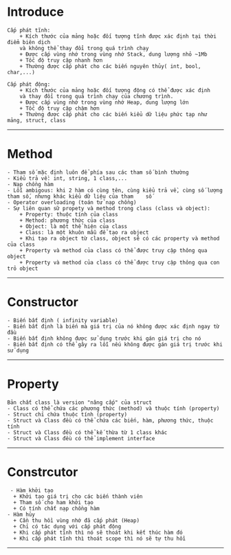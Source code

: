  # Introduce

    Cấp phát tĩnh:
        + Kích thước của mảng hoặc đối tượng tĩnh được xác định tại thời điểm biên dịch 
        và không thể thay đổi trong quá trình chạy
        + Được cấp vùng nhớ trong vùng nhớ Stack, dung lượng nhỏ ~1Mb
        + Tốc độ truy cập nhanh hơn
        + Thường được cấp phát cho các biến nguyên thủy( int, bool, char,...)

    Cấp phát động: 
        + Kích thước của mảng hoặc đối tượng động có thể được xác định 
        và thay đổi trong quá trình chạy của chương trình.
        + Được cấp vùng nhớ trong vùng nhớ Heap, dung lượng lớn
        + Tốc độ truy cập chậm hơn
        + Thường được cấp phát cho các biến kiểu dữ liệu phức tạp như mảng, struct, class


-----------------------------------------------------------------------------------------------

# Method

    - Tham số mặc định luôn để phía sau các tham số bình thường
    - Kiểu trả về: int, string, 1 class,...
    - Nạp chồng hàm
    - Lỗi ambigous: khi 2 hàm có cùng tên, cùng kiểu trả về, cùng số lượng tham số, nhưng khác kiểu dữ liệu của tham    số
    - Operator overloading (toán tử nạp chồng)
    - Sự liên quan sữ propety và method trong class (class và object):
        + Property: thuộc tính của class
        + Method: phương thức của class
        + Object: là một thể hiện của class
        + Class: là một khuôn mẫu để tạo ra object
        + Khi tạo ra object từ class, object sẽ có các property và method của class
        + Property và method của class có thể được truy cập thông qua object
        + Property và method của class có thể được truy cập thông qua con trỏ object


-----------------------------------------------------------------------------------------------

# Constructor

    - Biến bất định ( infinity variable)
    - Biến bất định là biến mà giá trị của nó không được xác định ngay từ đầu
    - Biến bất định không được sử dụng trước khi gán giá trị cho nó
    - Biến bất định có thể gây ra lỗi nếu không được gán giá trị trước khi sử dụng


 
-----------------------------------------------------------------------------------------------


# Property
 
    Bản chất class là version "nâng cấp" của struct
    - Class có thể chứa các phương thức (method) và thuộc tính (property)
    - Struct chỉ chứa thuộc tính (property)
    - Struct và Class đều có thể chứa các biến, hàm, phương thức, thuộc tính
    - Struct và Class đều có thể kế thừa từ 1 class khác
    - Struct và Class đều có thể implement interface
 
    
-----------------------------------------------------------------------------------------------

# Constrcutor

     - Hàm khởi tạo
      + Khởi tạo giá trị cho các biến thành viên
      + Tham số cho ham khởi tạo
      + Có tính chất nạp chồng hàm
    - Hàm hủy
      + Cần thu hồi vùng nhớ đã cấp phát (Heap)
      + Chỉ có tác dụng với cấp phát động
      + Khi cấp phát tĩnh thì nó sẽ thoát khi kết thúc hàm đó
      + Khi cấp phát tĩnh thì thoát scope thì nó sẽ tự thu hồi

-----------------------------------------------------------------------------------------------



